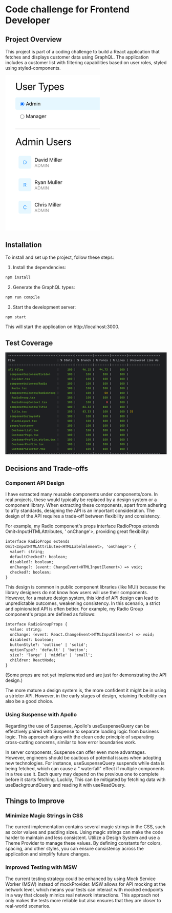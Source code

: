 # Code challenge for Frontend Developer

## Project Overview

This project is part of a coding challenge to build a React application that fetches and displays customer data using
GraphQL. The application includes a customer list with filtering capabilities based on user roles, styled using
styled-components.

![ui.png](ui.png)

## Installation

To install and set up the project, follow these steps:

1. Install the dependencies:

```bash
npm install
```

2. Generate the GraphQL types:

```bash
npm run compile
```

3. Start the development server:

```bash
npm start
```

This will start the application on http://localhost:3000.

## Test Coverage

![test_coverage.png](test_coverage.png)

## Decisions and Trade-offs

### Component API Design

I have extracted many reusable components under components/core. In real projects, these would typically be replaced by
a design system or a component library. When extracting these components, apart from adhering to a11y standards,
designing the API is an important consideration. The design of the API requires a trade-off between flexibility and
consistency.

For example, my Radio component's props interface RadioProps extends Omit<InputHTMLAttributes<HTMLLabelElement>, '
onChange'>, providing great flexibility:

```tsx
interface RadioProps extends Omit<InputHTMLAttributes<HTMLLabelElement>, 'onChange'> {
  value?: string;
  defaultChecked?: boolean;
  disabled?: boolean;
  onChange?: (event: ChangeEvent<HTMLInputElement>) => void;
  checked?: boolean;
}
```

This design is common in public component libraries (like MUI) because the library designers do not know how users will
use their components. However, for a mature design system, this kind of API design can lead to unpredictable outcomes,
weakening consistency. In this scenario, a strict and opinionated API is often better. For example, my Radio Group
component's props are defined as follows:

```tsx
interface RadioGroupProps {
  value: string;
  onChange: (event: React.ChangeEvent<HTMLInputElement>) => void;
  disabled?: boolean;
  buttonStyle?: 'outline' | 'solid';
  optionType?: 'default' | 'button';
  size?: 'large' | 'middle' | 'small';
  children: ReactNode;
}
```

(Some props are not yet implemented and are just for demonstrating the API design.)

The more mature a design system is, the more confident it might be in using a stricter API. However, in the early stages
of design, retaining flexibility can also be a good choice.

### Using Suspense with Apollo

Regarding the use of Suspense, Apollo's useSuspenseQuery can be effectively paired with Suspense to separate loading
logic from business logic. This approach aligns with the clean code principle of separating cross-cutting concerns,
similar to how error boundaries work.

In server components, Suspense can offer even more advantages. However, engineers should be cautious of potential issues
when adopting new technologies. For instance, useSuspenseQuery suspends while data is being fetched, which can cause a "
waterfall" effect if multiple components in a tree use it. Each query may depend on the previous one to complete before
it starts fetching. Luckily, This can be mitigated by fetching data with useBackgroundQuery and reading it with
useReadQuery.

## Things to Improve

### Minimize Magic Strings in CSS

The current implementation contains several magic strings in the CSS, such as color values and padding sizes. Using
magic strings can make the code harder to maintain and less consistent. Utilize a Design System and use a Theme Provider
to manage these values. By defining
constants for colors, spacing, and other styles, you can ensure consistency across the application and simplify future
changes.

### Improved Testing with MSW

The current testing strategy could be enhanced by using Mock Service Worker (MSW) instead of mockProvider. MSW allows
for API mocking at the network level, which means your tests can interact with mocked endpoints in a way that closely
mimics real network interactions. This approach not only makes the tests more reliable but also ensures that they are
closer to real-world scenarios.
